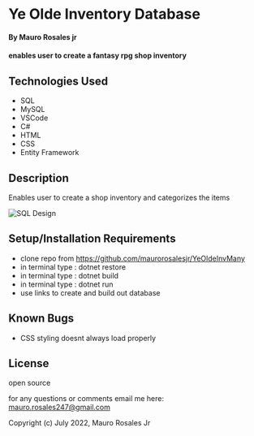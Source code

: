 # Ye Olde Inventory Database

#### By Mauro Rosales jr

#### enables user to create a fantasy rpg shop inventory

## Technologies Used

* SQL
* MySQL
* VSCode
* C#
* HTML
* CSS
* Entity Framework

## Description

Enables user to create a shop inventory and categorizes the items 

![SQL Design](img/SQLDesign.png)

## Setup/Installation Requirements

* clone repo from https://github.com/maurorosalesjr/YeOldeInvMany
* in terminal type : dotnet restore
* in terminal type : dotnet build
* in terminal type : dotnet run
* use links to create and build out database



## Known Bugs

* CSS styling doesnt always load properly

## License

open source

for any questions or comments email me here: mauro.rosales247@gmail.com

Copyright (c) July 2022, Mauro Rosales Jr